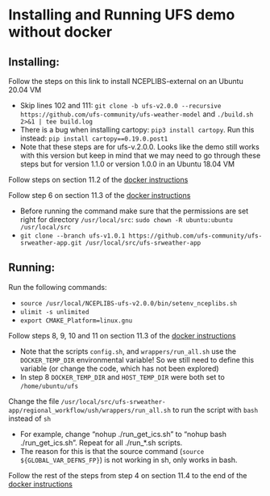 # Installing and Running UFS demo without docker
## Installing:
Follow the steps on this link to install NCEPLIBS-external on an Ubuntu 20.04 VM
- Skip lines 102 and 111: `git clone -b ufs-v2.0.0 --recursive https://github.com/ufs-community/ufs-weather-model` and `./build.sh 2>&1 | tee build.log`
- There is a bug when installing cartopy: `pip3 install cartopy`. Run this instead: 
`pip install cartopy==0.19.0.post1`
- Note that these steps are for ufs-v.2.0.0. Looks like the demo still works with this version but keep in mind that we may need to go through these steps but for version 1.1.0 or version 1.0.0 in an Ubuntu 18.04 VM

Follow steps on section 11.2 of the [docker instructions](https://ufs-srweather-app.readthedocs.io/en/ufs-v1.0.1/Docker.html)

Follow step 6 on section 11.3 of the [docker instructions](https://ufs-srweather-app.readthedocs.io/en/ufs-v1.0.1/Docker.html)
- Before running the command make sure that the permissions are set right for directory `/usr/local/src`: `sudo chown -R ubuntu:ubuntu /usr/local/src`
- `git clone --branch ufs-v1.0.1 https://github.com/ufs-community/ufs-srweather-app.git /usr/local/src/ufs-srweather-app`

## Running:
Run the following commands:
- `source /usr/local/NCEPLIBS-ufs-v2.0.0/bin/setenv_nceplibs.sh`
- `ulimit -s unlimited`
- `export CMAKE_Platform=linux.gnu`

Follow steps 8, 9, 10 and 11 on section 11.3 of the [docker instructions](https://ufs-srweather-app.readthedocs.io/en/ufs-v1.0.1/Docker.html)
- Note that the scripts `config.sh`, and `wrappers/run_all.sh` use the `DOCKER_TEMP_DIR` environmental variable! So we still need to define this variable (or change the code, which has not been explored)
- In step 8  `DOCKER_TEMP_DIR` and `HOST_TEMP_DIR` were both set to `/home/ubuntu/ufs`

Change the file `/usr/local/src/ufs-srweather-app/regional_workflow/ush/wrappers/run_all.sh` to run the script with `bash` instead of `sh`
- For example, change “nohup ./run_get_ics.sh” to “nohup bash ./run_get_ics.sh”. Repeat for all ./run_*.sh scripts.
- The reason for this is that the source command (`source ${GLOBAL_VAR_DEFNS_FP}`) is not working in sh, only works in bash.  

Follow the rest of the steps from step 4 on section 11.4 to the end of the [docker instructions](https://ufs-srweather-app.readthedocs.io/en/ufs-v1.0.1/Docker.html)